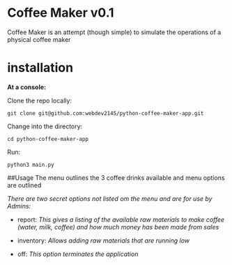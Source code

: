 # Coffee Maker v0.1

Coffee Maker is an attempt (though simple) to simulate the operations of a physical coffee maker

# installation

**At a console:**
 
Clone the repo locally:
```
git clone git@github.com:webdev2145/python-coffee-maker-app.git
```
Change into the directory:

```cd python-coffee-maker-app```

Run:
```
python3 main.py
```

##Usage
The menu outlines the 3 coffee drinks available and menu options are outlined

*There are two secret options not listed om the menu and are for use by Admins:*

* report: *This gives a listing of the available raw materials to make coffee
 (water, milk, coffee) and how much money has been made from sales*
 
* inventory: *Allows adding raw materials that are running low*

* off: *This option terminates the application*

